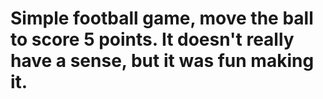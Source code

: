 # Simple football game, move the ball to score 5 points. It doesn't really have a sense, but it was fun making it.
